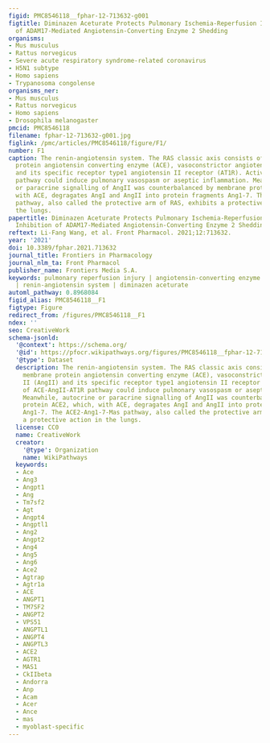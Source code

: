 ```yaml
---
figid: PMC8546118__fphar-12-713632-g001
figtitle: Diminazen Aceturate Protects Pulmonary Ischemia-Reperfusion Injury via Inhibition
  of ADAM17-Mediated Angiotensin-Converting Enzyme 2 Shedding
organisms:
- Mus musculus
- Rattus norvegicus
- Severe acute respiratory syndrome-related coronavirus
- H5N1 subtype
- Homo sapiens
- Trypanosoma congolense
organisms_ner:
- Mus musculus
- Rattus norvegicus
- Homo sapiens
- Drosophila melanogaster
pmcid: PMC8546118
filename: fphar-12-713632-g001.jpg
figlink: /pmc/articles/PMC8546118/figure/F1/
number: F1
caption: The renin-angiotensin system. The RAS classic axis consists of the membrane
  protein angiotensin converting enzyme (ACE), vasoconstrictor angiotensin II (AngII)
  and its specific receptor type1 angiotensin II receptor (AT1R). Activation of ACE-AngII-AT1R
  pathway could induce pulmonary vasospasm or aseptic inflammation. Meanwhile, autocrine
  or paracrine signalling of AngII was counterbalanced by membrane protein ACE2, which,
  with ACE, degragates AngI and AngII into protein fragments Ang1-7. The ACE2-Ang1-7-Mas
  pathway, also called the protective arm of RAS, exhibits a protective action in
  the lungs.
papertitle: Diminazen Aceturate Protects Pulmonary Ischemia-Reperfusion Injury via
  Inhibition of ADAM17-Mediated Angiotensin-Converting Enzyme 2 Shedding.
reftext: Li-Fang Wang, et al. Front Pharmacol. 2021;12:713632.
year: '2021'
doi: 10.3389/fphar.2021.713632
journal_title: Frontiers in Pharmacology
journal_nlm_ta: Front Pharmacol
publisher_name: Frontiers Media S.A.
keywords: pulmonary reperfusion injury | angiotensin-converting enzyme 2 | ACE2 shedding
  | renin-angiotensin system | diminazen aceturate
automl_pathway: 0.8968084
figid_alias: PMC8546118__F1
figtype: Figure
redirect_from: /figures/PMC8546118__F1
ndex: ''
seo: CreativeWork
schema-jsonld:
  '@context': https://schema.org/
  '@id': https://pfocr.wikipathways.org/figures/PMC8546118__fphar-12-713632-g001.html
  '@type': Dataset
  description: The renin-angiotensin system. The RAS classic axis consists of the
    membrane protein angiotensin converting enzyme (ACE), vasoconstrictor angiotensin
    II (AngII) and its specific receptor type1 angiotensin II receptor (AT1R). Activation
    of ACE-AngII-AT1R pathway could induce pulmonary vasospasm or aseptic inflammation.
    Meanwhile, autocrine or paracrine signalling of AngII was counterbalanced by membrane
    protein ACE2, which, with ACE, degragates AngI and AngII into protein fragments
    Ang1-7. The ACE2-Ang1-7-Mas pathway, also called the protective arm of RAS, exhibits
    a protective action in the lungs.
  license: CC0
  name: CreativeWork
  creator:
    '@type': Organization
    name: WikiPathways
  keywords:
  - Ace
  - Ang3
  - Angpt1
  - Ang
  - Tm7sf2
  - Agt
  - Angpt4
  - Angptl1
  - Ang2
  - Angpt2
  - Ang4
  - Ang5
  - Ang6
  - Ace2
  - Agtrap
  - Agtr1a
  - ACE
  - ANGPT1
  - TM7SF2
  - ANGPT2
  - VPS51
  - ANGPTL1
  - ANGPT4
  - ANGPTL3
  - ACE2
  - AGTR1
  - MAS1
  - CkIIbeta
  - Andorra
  - Anp
  - Acam
  - Acer
  - Ance
  - mas
  - myoblast-specific
---
```

